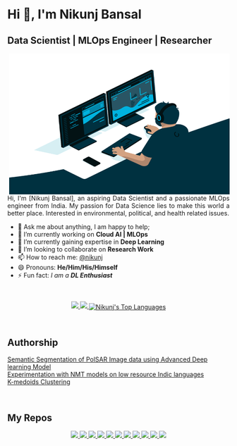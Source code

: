 <!--
**Nikunjbansal99/Nikunjbansal99** is a ✨ _special_ ✨ repository because its `README.md` (this file) appears on your GitHub profile.

Here are some ideas to get you started:

- 🔭 I’m currently working on ...
- 🌱 I’m currently learning ...
- 👯 I’m looking to collaborate on ...
- 🤔 I’m looking for help with ...
- 💬 Ask me about ...
- 📫 How to reach me: ...
- 😄 Pronouns: ...
- ⚡ Fun fact: ...
-->
# Hi 👋, I'm Nikunj Bansal

## **Data Scientist | MLOps Engineer | Researcher**
  
  <img align="right" alt="GIF" src="https://github.com/Nikunjbansal99/Nikunjbansal99/blob/main/code.gif?raw=true" width="500" height="320" />
  
<p align="justify">
Hi, I'm [Nikunj Bansal], an aspiring Data Scientist and a passionate MLOps engineer from India. My passion for Data Science lies to make this world a better place. Interested in environmental, political, and health related issues.
</p>
<!--I am also an open-source enthusiast and maintainer. I learned a lot from the open-source community and I love how collaboration and knowledge sharing happened through open-source.-->

- 💬 Ask me about anything, I am happy to help;
- 🔭 I’m currently working on **Cloud AI | MLOps**
- 🌱 I’m currently gaining expertise in **Deep Learning**
- 👯 I’m looking to collaborate on **Research Work** 
- 📫 How to reach me: [@nikunj](https://linktr.ee/nikunjbansal99)
- 😄 Pronouns: **He/Him/His/Himself**
- ⚡ Fun fact: *I am a **DL Enthusiast***

<br>

<p align="center">
    
  <a href="https://github.com/Nikunjbansal99/Nikunjbansal99">
   <img width="48%" src="https://github-readme-stats.vercel.app/api?username=Nikunjbansal99&theme=midnight-purple&show_icons=true" />
   <img width="48%" src="https://github-readme-streak-stats.herokuapp.com/?user=Nikunjbansal99&theme=midnight-purple" />
   <img align="center" src="https://github-readme-stats.vercel.app/api/top-langs/?username=Nikunjbansal99&hide=Jupyter%20Notebook&theme=midnight-purple" alt="Nikunj's Top Languages" />
  </a>
</p>

<br>

## **Authorship**

<p align="left">
   <a href="https://www.nature.com/articles/s41598-021-94422-y">Semantic Segmentation of PolSAR Image data using Advanced Deep learning Model</a><br>
   <a href="https://ieeexplore.ieee.org/document/9702577/">Experimentation with NMT models on low resource Indic languages</a><br>
   <a href="https://iq.opengenus.org/k-medoids-clustering/">K-medoids Clustering</a>
</p>

<br>

## **My Repos**

<p align="center">
  <a href="https://github.com/Nikunjbansal99/SentimentAnalysisOnCoronaTweets">
   <img width="48%" src="https://github-readme-stats.vercel.app/api/pin/?username=Nikunjbansal99&theme=midnight-purple&repo=SentimentAnalysisOnCoronaTweets" />
  </a>
  <a href="https://github.com/Nikunjbansal99/Data-Science-Capstone">
   <img width="48%" src="https://github-readme-stats.vercel.app/api/pin/?username=Nikunjbansal99&theme=midnight-purple&repo=Data-Science-Capstone" />
  </a>
  <a href="https://github.com/Nikunjbansal99/DetectingCOVID-19withChestXRay">
   <img width="48%" src="https://github-readme-stats.vercel.app/api/pin/?username=Nikunjbansal99&theme=midnight-purple&repo=DetectingCOVID-19withChestXRay" />
  </a>
  <a href="https://github.com/Nikunjbansal99/VISUALGO">
   <img width="48%" src="https://github-readme-stats.vercel.app/api/pin/?username=Nikunjbansal99&theme=midnight-purple&repo=VISUALGO" />
  </a>
  <a href="https://github.com/Nikunjbansal99/AsteroidDiameterPrediction">
   <img width="48%" src="https://github-readme-stats.vercel.app/api/pin/?username=Nikunjbansal99&theme=midnight-purple&repo=AsteroidDiameterPrediction" />
  </a>
  <a href="https://github.com/Nikunjbansal99/AWS-Practicals">
   <img width="48%" src="https://github-readme-stats.vercel.app/api/pin/?username=Nikunjbansal99&theme=midnight-purple&repo=AWS-Practicals" />
  </a>
  <a href="https://github.com/Nikunjbansal99/CovidAI-App">
   <img width="48%" src="https://github-readme-stats.vercel.app/api/pin/?username=Nikunjbansal99&theme=midnight-purple&repo=CovidAI-App" />
  </a>
  <a href="https://github.com/Nikunjbansal99/DVC_testing">
   <img width="48%" src="https://github-readme-stats.vercel.app/api/pin/?username=Nikunjbansal99&theme=midnight-purple&repo=DVC_testing" />
  </a>
  <a href="https://github.com/Nikunjbansal99/GenderRecognition">
   <img width="48%" src="https://github-readme-stats.vercel.app/api/pin/?username=Nikunjbansal99&theme=midnight-purple&repo=GenderRecognition" />
  </a>
  <a href="https://github.com/Nikunjbansal99/MNISTClassification">
   <img width="48%" src="https://github-readme-stats.vercel.app/api/pin/?username=Nikunjbansal99&theme=midnight-purple&repo=MNISTClassification" />
  </a>
  <a href="https://github.com/Nikunjbansal99/ClusteringNIPSConferencePapers1987-2015">
   <img width="48%" src="https://github-readme-stats.vercel.app/api/pin/?username=Nikunjbansal99&theme=midnight-purple&repo=ClusteringNIPSConferencePapers1987-2015" />
  </a>
</p>

